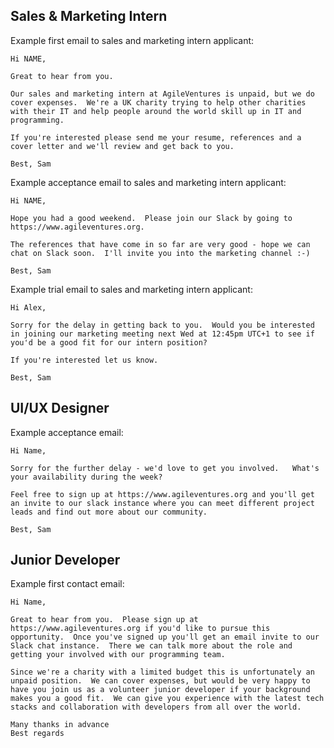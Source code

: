 Sales & Marketing Intern
------------------------

Example first email to sales and marketing intern applicant:

```
Hi NAME,

Great to hear from you.

Our sales and marketing intern at AgileVentures is unpaid, but we do cover expenses.  We're a UK charity trying to help other charities with their IT and help people around the world skill up in IT and programming.

If you're interested please send me your resume, references and a cover letter and we'll review and get back to you.

Best, Sam 
```

Example acceptance email to sales and marketing intern applicant:

```
Hi NAME,

Hope you had a good weekend.  Please join our Slack by going to https://www.agileventures.org.

The references that have come in so far are very good - hope we can chat on Slack soon.  I'll invite you into the marketing channel :-)

Best, Sam
```

Example trial email to sales and marketing intern applicant:

```
Hi Alex,

Sorry for the delay in getting back to you.  Would you be interested in joining our marketing meeting next Wed at 12:45pm UTC+1 to see if you'd be a good fit for our intern position?

If you're interested let us know.

Best, Sam
```

UI/UX Designer
-------------


Example acceptance email:

```
Hi Name,

Sorry for the further delay - we'd love to get you involved.   What's your availability during the week?

Feel free to sign up at https://www.agileventures.org and you'll get an invite to our slack instance where you can meet different project leads and find out more about our community.

Best, Sam
```

Junior Developer
----------------

Example first contact email:

```
Hi Name,

Great to hear from you.  Please sign up at https://www.agileventures.org if you'd like to pursue this opportunity.  Once you've signed up you'll get an email invite to our Slack chat instance.  There we can talk more about the role and getting your involved with our programming team.

Since we're a charity with a limited budget this is unfortunately an unpaid position.  We can cover expenses, but would be very happy to have you join us as a volunteer junior developer if your background makes you a good fit.  We can give you experience with the latest tech stacks and collaboration with developers from all over the world.

Many thanks in advance
Best regards 
```
